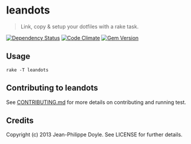 # leandots

> Link, copy & setup your dotfiles with a rake task.

[![Dependency Status](https://gemnasium.com/j15e/leandots.png)](https://gemnasium.com/j15e/leandots)
[![Code Climate](https://codeclimate.com/github/j15e/leandots.png)](https://codeclimate.com/github/j15e/leandots)
[![Gem Version](https://badge.fury.io/rb/leandots.png)](https://rubygems.org/gems/leandots)

## Usage

    rake -T leandots

## Contributing to leandots

See [CONTRIBUTING.md](https://github.com/j15e/leandots/blob/master/CONTRIBUTING.md) for more details on contributing and running test.

## Credits

Copyright (c) 2013 Jean-Philippe Doyle. See LICENSE for further details.
